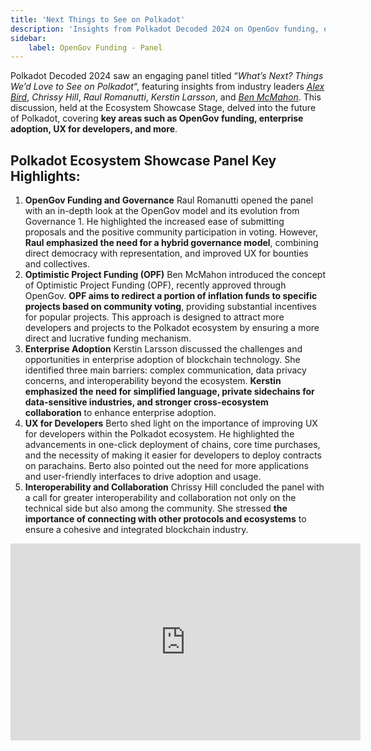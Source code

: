 ```yaml
---
title: 'Next Things to See on Polkadot'
description: 'Insights from Polkadot Decoded 2024 on OpenGov funding, enterprise adoption, developer UX, and blockchain interoperability.'
sidebar:
    label: OpenGov Funding - Panel
---
```

Polkadot Decoded 2024 saw an engaging panel titled “*What’s Next? Things We’d Love to See on Polkadot*“, featuring insights from industry leaders *[Alex Bird](https://x.com/itsbirdo_)*, *Chrissy Hill*, *Raul Romanutti*, *Kerstin Larsson*, and [*Ben McMahon*](https://x.com/lolmcshizz). This discussion, held at the Ecosystem Showcase Stage, delved into the future of Polkadot, covering **key areas such as OpenGov funding, enterprise adoption, UX for developers, and more**.

## Polkadot Ecosystem Showcase Panel Key Highlights:
1. **OpenGov Funding and Governance** Raul Romanutti opened the panel with an in-depth look at the OpenGov model and its evolution from Governance 1. He highlighted the increased ease of submitting proposals and the positive community participation in voting. However, **Raul emphasized the need for a hybrid governance model**, combining direct democracy with representation, and improved UX for bounties and collectives.
2. **Optimistic Project Funding (OPF)** Ben McMahon introduced the concept of Optimistic Project Funding (OPF), recently approved through OpenGov. **OPF aims to redirect a portion of inflation funds to specific projects based on community voting**, providing substantial incentives for popular projects. This approach is designed to attract more developers and projects to the Polkadot ecosystem by ensuring a more direct and lucrative funding mechanism.
3. **Enterprise Adoption** Kerstin Larsson discussed the challenges and opportunities in enterprise adoption of blockchain technology. She identified three main barriers: complex communication, data privacy concerns, and interoperability beyond the ecosystem. **Kerstin emphasized the need for simplified language, private sidechains for data-sensitive industries, and stronger cross-ecosystem collaboration** to enhance enterprise adoption.
4. **UX for Developers** Berto shed light on the importance of improving UX for developers within the Polkadot ecosystem. He highlighted the advancements in one-click deployment of chains, core time purchases, and the necessity of making it easier for developers to deploy contracts on parachains. Berto also pointed out the need for more applications and user-friendly interfaces to drive adoption and usage.
5. **Interoperability and Collaboration** Chrissy Hill concluded the panel with a call for greater interoperability and collaboration not only on the technical side but also among the community. She stressed **the importance of connecting with other protocols and ecosystems** to ensure a cohesive and integrated blockchain industry.

<iframe allowfullscreen="allowfullscreen" frameborder="0" height="315" src="https://www.youtube.com/embed/TjbhX_pEiBw?si=Np1GwkAKrO2UhY1c" title="YouTube video player" width="560"></iframe>